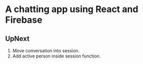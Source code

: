 # A chatting app using React and Firebase

## UpNext

1. Move conversation into session.
2. Add active person inside session function.
